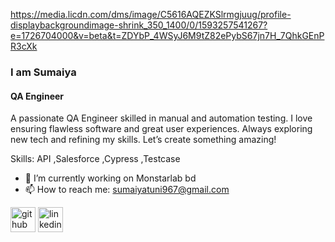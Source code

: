 https://media.licdn.com/dms/image/C5616AQEZKSlrmgjuug/profile-displaybackgroundimage-shrink_350_1400/0/1593257541267?e=1726704000&v=beta&t=ZDYbP_4WSyJ6M9tZ82ePybS67jn7H_7QhkGEnPR3cXk
### I am Sumaiya
#### QA Engineer

A passionate QA Engineer skilled in manual and automation testing. I love ensuring flawless software and great user experiences. Always exploring new tech and refining my skills. Let’s create something amazing!

Skills: API ,Salesforce ,Cypress ,Testcase

- 🔭 I’m currently working on Monstarlab bd 
- 📫 How to reach me: sumaiyatuni967@gmail.com 


[<img src='https://cdn.jsdelivr.net/npm/simple-icons@3.0.1/icons/github.svg' alt='github' height='40'>](https://github.com/sumaiya-sumu)  [<img src='https://cdn.jsdelivr.net/npm/simple-icons@3.0.1/icons/linkedin.svg' alt='linkedin' height='40'>](https://www.linkedin.com/in/https://www.linkedin.com/in/sumaiya-sumu-79a42017b//)  

